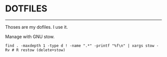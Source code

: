 # DOTFILES
---------------

Thoses are my dofiles. I use it.

Manage with GNU stow.

```
find . -maxdepth 1 -type d ! -name ".*" -printf "%f\n" | xargs stow -Rv # R restow (delete+stow) 
```
